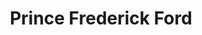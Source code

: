 ---
title: "Prince Frederick Ford"
url: /prince-frederick/prince-frederick-ford-north-solomons-island-road-north/
shop: car
---